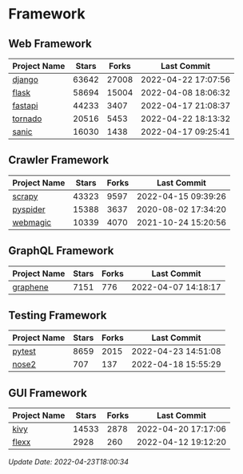 # Framework

## Web Framework
| Project Name | Stars | Forks | Last Commit |
| ------------ | ----- | ----- | ----------- |
| [django](https://github.com/django/django) | 63642 | 27008 | 2022-04-22 17:07:56 |
| [flask](https://github.com/pallets/flask) | 58694 | 15004 | 2022-04-08 18:06:32 |
| [fastapi](https://github.com/tiangolo/fastapi) | 44233 | 3407 | 2022-04-17 21:08:37 |
| [tornado](https://github.com/tornadoweb/tornado) | 20516 | 5453 | 2022-04-22 18:13:32 |
| [sanic](https://github.com/sanic-org/sanic) | 16030 | 1438 | 2022-04-17 09:25:41 |

## Crawler Framework
| Project Name | Stars | Forks | Last Commit |
| ------------ | ----- | ----- | ----------- |
| [scrapy](https://github.com/scrapy/scrapy) | 43323 | 9597 | 2022-04-15 09:39:26 |
| [pyspider](https://github.com/binux/pyspider) | 15388 | 3637 | 2020-08-02 17:34:20 |
| [webmagic](https://github.com/code4craft/webmagic) | 10339 | 4070 | 2021-10-24 15:20:56 |

## GraphQL Framework
| Project Name | Stars | Forks | Last Commit |
| ------------ | ----- | ----- | ----------- |
| [graphene](https://github.com/graphql-python/graphene) | 7151 | 776 | 2022-04-07 14:18:17 |

## Testing Framework
| Project Name | Stars | Forks | Last Commit |
| ------------ | ----- | ----- | ----------- |
| [pytest](https://github.com/pytest-dev/pytest) | 8659 | 2015 | 2022-04-23 14:51:08 |
| [nose2](https://github.com/nose-devs/nose2) | 707 | 137 | 2022-04-18 15:55:29 |

## GUI Framework
| Project Name | Stars | Forks | Last Commit |
| ------------ | ----- | ----- | ----------- |
| [kivy](https://github.com/kivy/kivy) | 14533 | 2878 | 2022-04-20 17:17:06 |
| [flexx](https://github.com/flexxui/flexx) | 2928 | 260 | 2022-04-12 19:12:20 |

*Update Date: 2022-04-23T18:00:34*